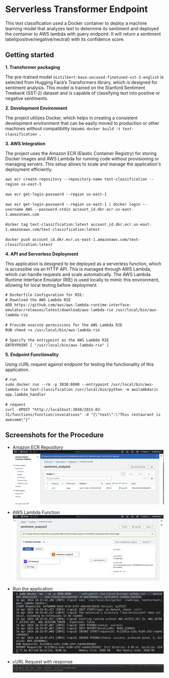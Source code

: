 # Serverless Transformer Endpoint
This text classification used a Docker container to deploy a machine learning model that analyzes text to determine its sentiment and deployed the container to AWS lambda with query endpoint. It will return a sentiment label(positive/negative/neutral) with its confidence score. 

## Getting started

**1. Transformer packaging**

The pre-trained model `distilbert-base-uncased-finetuned-sst-2-english` is selected from Hugging Face’s Transformers library, which is designed for sentiment analysis. This model is trained on the Stanford Sentiment Treebank (SST-2) dataset and is capable of classifying text into positive or negative sentiments.

**2. Development Environment**

The project utilizes Docker, which helps in creating a consistent development environment that can be easily moved to production or other machines without compatibility issues. `docker build -t text-classification .`

**3. AWS Integration**

The project uses the Amazon ECR (Elastic Container Registry) for storing Docker images and AWS Lambda for running code without provisioning or managing servers. This setup allows to scale and manage the application's deployment efficiently. 

```
aws ecr create-repository --repository-name text-classification --region us-east-1

aws ecr get-login-password --region us-east-1

aws ecr get-login-password --region us-east-1 | docker login --username AWS --password-stdin account_id.dkr.ecr.us-east-1.amazonaws.com

docker tag text-classification:latest account_id.dkr.ecr.us-east-1.amazonaws.com/text-classification:latest

docker push account_id.dkr.ecr.us-east-1.amazonaws.com/text-classification:latest
```

**4. API and Serverless Deployment**

This application is designed to be deployed as a serverless function, which is accessible via an HTTP API. This is managed through AWS Lambda, which can handle requests and scale automatically. The AWS Lambda Runtime Interface Emulator (RIE) is used locally to mimic this environment, allowing for local testing before deployment.

```
# Dockerfile Configuration for RIE:
# Download the AWS Lambda RIE
ADD https://github.com/aws/aws-lambda-runtime-interface-emulator/releases/latest/download/aws-lambda-rie /usr/local/bin/aws-lambda-rie

# Provide execute permissions for the AWS Lambda RIE
RUN chmod +x /usr/local/bin/aws-lambda-rie

# Specify the entrypoint as the AWS Lambda RIE
ENTRYPOINT [ "/usr/local/bin/aws-lambda-rie" ]
```

**5. Endpoint Functionality**

Using cURL request against endpoint for testing the functionality of this application.

```
# run 
sudo docker run --rm -p 3030:8080 --entrypoint /usr/local/bin/aws-lambda-rie text-classification /usr/local/bin/python -m awslambdaric app.lambda_handler

# request
curl -XPOST "http://localhost:3030/2015-03-31/functions/function/invocations" -d "{\"text\":\"This restaurant is awesome\"}"
```



## Screenshots for the Procedure
- Amazon ECR Repository 
![](Screenshots/ecr.png)

- AWS Lambda Function
![](Screenshots/lambda.png)

- Run the application 
![](Screenshots/run.png)

- cURL Request with response
![](Screenshots/curl.png)

